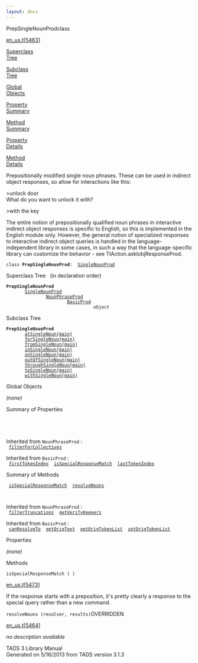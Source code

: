 ```yaml
---
layout: docs
---
```

<span class="title">PrepSingleNounProd</span><span class="type">class</span>

[en_us.t](../file/en_us.t.html)\[[5463](../source/en_us.t.html#5463)\]

[Superclass  
Tree](#_SuperClassTree_)

[Subclass  
Tree](#_SubClassTree_)

[Global  
Objects](#_ObjectSummary_)

[Property  
Summary](#_PropSummary_)

[Method  
Summary](#_MethodSummary_)

[Property  
Details](#_Properties_)

[Method  
Details](#_Methods_)

<div class="fdesc">

Prepositionally modified single noun phrases. These can be used in
indirect object responses, so allow for interactions like this:

\>unlock door  
What do you want to unlock it with?

\>with the key

The entire notion of prepositionally qualified noun phrases in
interactive indirect object responses is specific to English, so this is
implemented in the English module only. However, the general notion of
specialized responses to interactive indirect object queries is handled
in the language-independent library in some cases, in such a way that
the language-specific library can customize the behavior - see
TIAction.askIobjResponseProd.

`class `**`PrepSingleNounProd`**` :   `[`SingleNounProd`](../object/SingleNounProd.html)

</div>

<span id="_SuperClassTree_"></span>

<div class="mjhd">

<span class="hdln">Superclass Tree</span>   (in declaration order)

</div>

**`PrepSingleNounProd`**  
`         `[`SingleNounProd`](../object/SingleNounProd.html)  
`                 `[`NounPhraseProd`](../object/NounPhraseProd.html)  
`                         `[`BasicProd`](../object/BasicProd.html)  
`                                 object`  
<span id="_SubClassTree_"></span>

<div class="mjhd">

<span class="hdln">Subclass Tree</span>  

</div>

**`PrepSingleNounProd`**  
`         `[`atSingleNoun(main)`](../object/atSingleNoun(main).html)  
`         `[`forSingleNoun(main)`](../object/forSingleNoun(main).html)  
`         `[`fromSingleNoun(main)`](../object/fromSingleNoun(main).html)  
`         `[`inSingleNoun(main)`](../object/inSingleNoun(main).html)  
`         `[`onSingleNoun(main)`](../object/onSingleNoun(main).html)  
`         `[`outOfSingleNoun(main)`](../object/outOfSingleNoun(main).html)  
`         `[`throughSingleNoun(main)`](../object/throughSingleNoun(main).html)  
`         `[`toSingleNoun(main)`](../object/toSingleNoun(main).html)  
`         `[`withSingleNoun(main)`](../object/withSingleNoun(main).html)  
<span id="_ObjectSummary_"></span>

<div class="mjhd">

<span class="hdln">Global Objects</span>  

</div>

*(none)* <span id="_PropSummary_"></span>

<div class="mjhd">

<span class="hdln">Summary of Properties</span>  

</div>

` `

` `

Inherited from `NounPhraseProd` :  
` `[`filterForCollectives`](../object/NounPhraseProd.html#filterForCollectives)`  `

Inherited from `BasicProd` :  
` `[`firstTokenIndex`](../object/BasicProd.html#firstTokenIndex)`  `[`isSpecialResponseMatch`](../object/BasicProd.html#isSpecialResponseMatch)`  `[`lastTokenIndex`](../object/BasicProd.html#lastTokenIndex)`  `

<span id="_MethodSummary_"></span>

<div class="mjhd">

<span class="hdln">Summary of Methods</span>  

</div>

` `[`isSpecialResponseMatch`](#isSpecialResponseMatch)`  `[`resolveNouns`](#resolveNouns)`  `

` `

Inherited from `NounPhraseProd` :  
` `[`filterTruncations`](../object/NounPhraseProd.html#filterTruncations)`  `[`getVerifyKeepers`](../object/NounPhraseProd.html#getVerifyKeepers)`  `

Inherited from `BasicProd` :  
` `[`canResolveTo`](../object/BasicProd.html#canResolveTo)`  `[`getOrigText`](../object/BasicProd.html#getOrigText)`  `[`getOrigTokenList`](../object/BasicProd.html#getOrigTokenList)`  `[`setOrigTokenList`](../object/BasicProd.html#setOrigTokenList)`  `

<span id="_Properties_"></span>

<div class="mjhd">

<span class="hdln">Properties</span>  

</div>

*(none)* <span id="_Methods_"></span>

<div class="mjhd">

<span class="hdln">Methods</span>  

</div>

<span id="isSpecialResponseMatch"></span>

`isSpecialResponseMatch ( )`

[en_us.t](../file/en_us.t.html)\[[5473](../source/en_us.t.html#5473)\]

<div class="desc">

If the response starts with a preposition, it's pretty clearly a
response to the special query rather than a new command.

</div>

<span id="resolveNouns"></span>

`resolveNouns (resolver, results)`<span class="rem">OVERRIDDEN</span>

[en_us.t](../file/en_us.t.html)\[[5464](../source/en_us.t.html#5464)\]

<div class="desc">

*no description available*

</div>

<div class="ftr">

TADS 3 Library Manual  
Generated on 5/16/2013 from TADS version 3.1.3

</div>
